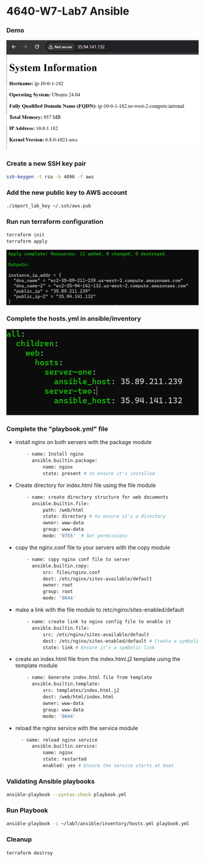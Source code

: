 # 4640-W7-Lab7 Ansible

### Demo
![alt text](images/image3.png)

### Create a new SSH key pair
```bash
ssh-keygen -t rsa -b 4096 -f aws
```
### Add the new public key to AWS account
```bash
./import_lab_key ~/.ssh/aws.pub
```
### Run run terraform configuration
```bash
terraform init
terraform apply
```
![alt text](images/image.png)

### Complete the hosts.yml in ansible/inventory 
![alt text](images/image2.png)

### Complete the "playbook.yml" file
- install nginx on both servers with the package module
  ```bash
      - name: Install nginx
        ansible.builtin.package:
            name: nginx
            state: present # to ensure it's installed
  ```
- Create directory for index.html file using the file module
  ```bash
      - name: create directory structure for web documents
        ansible.builtin.file:
            path: /web/html 
            state: directory # to ensure it's a directory
            owner: www-data  
            group: www-data 
            mode: '0755'  # Set permissions
  ```
- copy the nginx.conf file to your servers with the copy module
  ```bash
      - name: copy nginx conf file to server
        ansible.builtin.copy:
            src: files/nginx.conf
            dest: /etc/nginx/sites-available/default
            owner: root
            group: root
            mode: '0644'
  ```
- make a link with the file module to /etc/nginx/sites-enabled/default
  ```bash
      - name: create link to nginx config file to enable it
        ansible.builtin.file:
            src: /etc/nginx/sites-available/default
            dest: /etc/nginx/sites-enabled/default # Create a symbolic link
            state: link # Ensure it's a symbolic link
  ```
- create an index.html file from the index.html.j2 template using the template module
  ```bash
      - name: Generate index.html file from template
        ansible.builtin.template:
            src: templates/index.html.j2
            dest: /web/html/index.html
            owner: www-data
            group: www-data
            mode: '0644'
  ```
- reload the nginx service with the service module
  ```bash
    - name: reload nginx service
        ansible.builtin.service:
            name: nginx
            state: restarted 
            enabled: yes # Ensure the service starts at boot
  ```

### Validating Ansible playbooks
```bash
ansible-playbook --syntax-check playbook.yml
```

### Run Playbook
```bash
ansible-playbook -i ~/lab7/ansible/inventory/hosts.yml playbook.yml
```

### Cleanup
```bash
terraform destroy
```